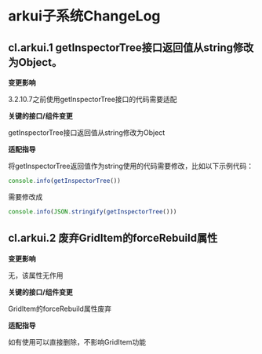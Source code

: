 # arkui子系统ChangeLog

## cl.arkui.1 getInspectorTree接口返回值从string修改为Object。

**变更影响**

3.2.10.7之前使用getInspectorTree接口的代码需要适配

**关键的接口/组件变更**

getInspectorTree接口返回值从string修改为Object

**适配指导**

将getInspectorTree返回值作为string使用的代码需要修改，比如以下示例代码：

```typescript
console.info(getInspectorTree())
```

需要修改成

```typescript
console.info(JSON.stringify(getInspectorTree())) 
```

## cl.arkui.2 废弃GridItem的forceRebuild属性

**变更影响**

无，该属性无作用

**关键的接口/组件变更**

GridItem的forceRebuild属性废弃

**适配指导**

如有使用可以直接删除，不影响GridItem功能
